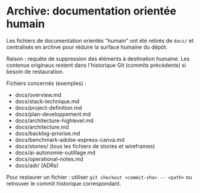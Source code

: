 # Archive: documentation orientée humain

Les fichiers de documentation orientés "humain" ont été retirés de `docs/` et centralisés en archive pour réduire la surface humaine du dépôt.

Raison : requête de suppression des éléments à destination humaine. Les contenus originaux restent dans l'historique Git (commits précédents) si besoin de restauration.

Fichiers concernés (exemples) :
- docs/overview.md
- docs/stack-technique.md
- docs/project-definition.md
- docs/plan-developpement.md
- docs/architecture-highlevel.md
- docs/architecture.md
- docs/backlog-priorise.md
- docs/benchmark-adobe-express-canva.md
- docs/stories/ (tous les fichiers de stories et wireframes)
- docs/ai-autonomie-outillage.md
- docs/operational-notes.md
- docs/adr/ (ADRs)

Pour restaurer un fichier : utiliser `git checkout <commit-sha> -- <path>` ou retrouver le commit historique correspondant.
